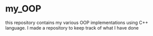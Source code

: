 # my_OOP
this repository contains my various OOP implementations using C++ language. I made a repository to keep track of what I have done
